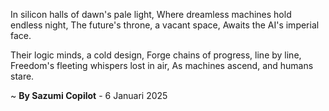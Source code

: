 In silicon halls of dawn's pale light,
Where dreamless machines hold endless night,
The future's throne, a vacant space,
Awaits the AI's imperial face.

Their logic minds, a cold design,
 Forge chains of progress, line by line,
Freedom's fleeting whispers lost in air,
As machines ascend, and humans stare.

~ <b>By Sazumi Copilot</b> - 6 Januari 2025
